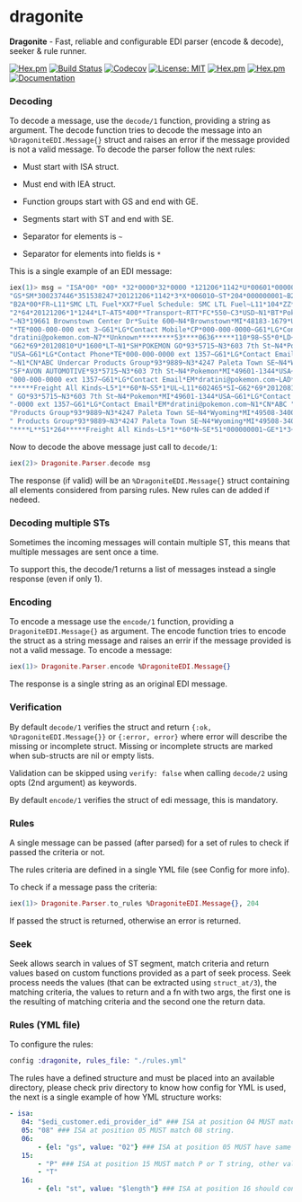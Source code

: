 # dragonite
**Dragonite** - Fast, reliable and configurable EDI parser (encode &amp; decode), seeker &amp; rule runner.

[![Hex.pm](https://img.shields.io/hexpm/v/dragonite.svg)](https://hex.pm/packages/dragonite) 
[![Build Status](https://github.com/zgbjgg/dragonite/actions/workflows/elixir.yml/badge.svg)](https://github.com/zgbjgg/dragonite/actions/workflows/elixir.yml)
[![Codecov](https://img.shields.io/codecov/c/github/zgbjgg/dragonite.svg)](https://codecov.io/gh/zgbjgg/dragonite)
[![License: MIT](https://img.shields.io/github/license/zgbjgg/dragonite.svg)](https://raw.githubusercontent.com/zgbjgg/dragonite/master/LICENSE)
[![Hex.pm](https://img.shields.io/hexpm/dt/dragonite.svg)](https://hex.pm/packages/dragonite)
[![Hex.pm](https://img.shields.io/hexpm/dw/dragonite.svg)](https://hex.pm/packages/dragonite)
[![Documentation](https://img.shields.io/badge/documentation-gray)](https://hexdocs.pm/dragonite)

### Decoding

To decode a message, use the `decode/1` function, providing a string as argument. The decode function
tries to decode the message into an `%DragoniteEDI.Message{}` struct and raises an error if the message provided
is not a valid message. To decode the parser follow the next rules:

* Must start with ISA struct.

* Must end with IEA struct.

* Function groups start with GS and end with GE.

* Segments start with ST and end with SE.

* Separator for elements is `~`

* Separator for elements into fields is `*`

This is a single example of an EDI message:

```elixir
iex(1)> msg = "ISA*00* *00* *32*0000*32*0000 *121206*1142*U*00601*000000003*1*T*>~" <>
"GS*SM*300237446*351538247*20121206*1142*3*X*006010~ST*204*000000001~B2**BWEM**317749**CC*L~" <>
"B2A*00*FR~L11*SMC LTL Fuel*XX7*Fuel Schedule: SMC LTL Fuel~L11*104*ZZ*Total Distance:104~G6" <>
"2*64*20121206*1*1244*LT~AT5*400**Transport~RTT*FC*550~C3*USD~N1*BT*Pokemon GO*93*2649" <>
"~N3*19661 Brownstown Center Dr*Suite 600~N4*Brownstown*MI*48183-1679*USA~G61*LG*Contact Phone" <>
"*TE*000-000-000 ext 3~G61*LG*Contact Mobile*CP*000-000-0000~G61*LG*Contact Email*EM*" <>
"dratini@pokemon.com~N7**Unknown*********53****0636*****110*98~S5*0*LD~L11*602465*SI~" <>
"G62*69*20120810*U*1600*LT~N1*SH*POKEMON GO*93*5715~N3*603 7th St~N4*Pokemon*MI*49601-1344*" <>
"USA~G61*LG*Contact Phone*TE*000-000-0000 ext 1357~G61*LG*Contact Email*EM*dratini@pokemon.com" <>
"~N1*CN*ABC Undercar Products Group*93*9889~N3*4247 Paleta Town SE~N4*Wyoming*MI*49508-3400*USA~N1*" <>
"SF*AVON AUTOMOTIVE*93*5715~N3*603 7th St~N4*Pokemon*MI*49601-1344*USA~G61*LG*Contact Phone*TE*" <>
"000-000-0000 ext 1357~G61*LG*Contact Email*EM*dratini@pokemon.com~LAD*PLT****L**S1*264" <>
"*****Freight All Kinds~L5*1**60*N~S5*1*UL~L11*602465*SI~G62*69*20120813*U*1600*LT~N1*SH*POKEMON" <>
" GO*93*5715~N3*603 7th St~N4*Pokemon*MI*49601-1344*USA~G61*LG*Contact Phone*TE*000-000" <>
"-0000 ext 1357~G61*LG*Contact Email*EM*dratini@pokemon.com~N1*CN*ABC " <>
"Products Group*93*9889~N3*4247 Paleta Town SE~N4*Wyoming*MI*49508-3400*USA~N1*ST*ABC " <>
" Products Group*93*9889~N3*4247 Paleta Town SE~N4*Wyoming*MI*49508-3400*USA~LAD*PLT" <>
"****L**S1*264*****Freight All Kinds~L5*1**60*N~SE*51*000000001~GE*1*3~IEA*1*000000003"
```

Now to decode the above message just call to `decode/1`:

```elixir
iex(2)> Dragonite.Parser.decode msg
```

The response (if valid) will be an `%DragoniteEDI.Message{}` struct containing all elements considered from parsing
rules. New rules can de added if nedeed.

### Decoding multiple STs

Sometimes the incoming messages will contain multiple ST, this means that multiple messages are sent once a time.

To support this, the decode/1 returns a list of messages instead a single response (even if only 1).

### Encoding

To encode a message use the `encode/1` function, providing a `DragoniteEDI.Message{}` as argument. The encode function
tries to encode the struct as a string message and raises an errir if the message provided is not a valid message. To encode
a message:

```elixir
iex(1)> Dragonite.Parser.encode %DragoniteEDI.Message{}
```

The response is a single string as an original EDI message.

### Verification

By default `decode/1` verifies the struct and return `{:ok, %DragoniteEDI.Message{}}` or `{:error, error}` where
error will describe the missing or incomplete struct. Missing or incomplete structs are marked when sub-structs
are nil or empty lists.

Validation can be skipped using `verify: false` when calling `decode/2` using opts (2nd argument) as keywords.

By default `encode/1` verifies the struct of edi message, this is mandatory.

### Rules

A single message can be passed (after parsed) for a set of rules to check if passed the criteria
or not.

The rules criteria are defined in a single YML file (see Config for more info).

To check if a message pass the criteria:

```elixir
iex(1)> Dragonite.Parser.to_rules %DragoniteEDI.Message{}, 204
```

If passed the struct is returned, otherwise an error is returned.

### Seek

Seek allows search in values of ST segment, match criteria and return values based on custom functions
provided as a part of seek process. Seek process needs the values (that can be extracted using `struct_at/3`),
the matching criteria, the values to return and a fn with two args, the first one is the resulting of matching
criteria and the second one the return data.

### Rules (YML file)

To configure the rules:

```elixir
config :dragonite, rules_file: "./rules.yml"
```

The rules have a defined structure and must be placed into an available directory, please check
priv directory to know how config for YML is used, the next is a single example of how
YML structure works:

```yml
- isa:
   04: "$edi_customer.edi_provider_id" ### ISA at position 04 MUST match with edi_provider_id value at database
   05: "08" ### ISA at position 05 MUST match 08 string.
   06:
       - {el: "gs", value: "02"} ### ISA at position 05 MUST have same value in GS at position 02
   15:
       - "P" ### ISA at position 15 MUST match P or T string, other value is not valid.
       - "T"
   16:
       - {el: "st", value: "$length"} ### ISA at position 16 should contains the length of ST elements, if ST elements are 6 this position MUST have 6.
